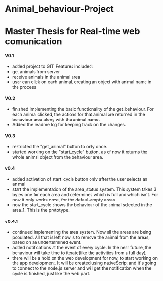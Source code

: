 # Animal_behaviour-Project
# Master Thesis for Real-time web comunication
#### V0.1
 - added project to GIT. Features included: 
 - get animals from server
 - receive animals in the animal area
 - user can click on each animal, creating an object with animal name in the       process
#### V0.2 
 - finished implementing the basic functionality of the get_behaviour.
    For each animal clicked, the actions for that animal are returned in the behaviour area along with the animal name.
 - Added the readme log for keeping track on the changes.                                              
#### V0.3 
  - restricted the "get_animal" button to only once.
  - started working on the "start_cycle" button, as of now it returns the 
    whole animal object from the behaviour area.
#### v0.4
  - added activation of start_cycle button only after the user selects an animal
  - start the implementation of the area_status system. This system takes 3 bytes
    one for each area and determines which is full and which isn't. For now it only works once, for the defaul-empty areas.
  - now the start_cycle shows the behaviour of the animal selected in the area_1. This is the prototype.
#### v0.4.1
  - continued implementing the area system. Now all the areas are being populated.
    All that is left now is to remove the animal from the areas, based on an undertermined event.
  - added notifications at the event of every cycle. In the near future, the behaviour will take time to iterate(like the activities from a full day).
  - there will be a hold on the web development for now, to start working on the app development. It will be created using nativeScript and it's going to connect to the node.js server and will get the notification when the cycle is finished, just like the web part.
    